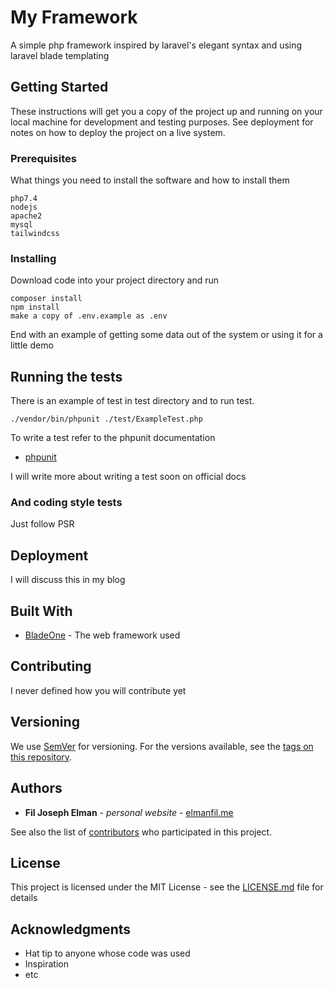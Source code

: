 # My Framework

A simple php framework inspired by laravel's elegant syntax and using laravel blade templating

## Getting Started

These instructions will get you a copy of the project up and running on your local machine for development and testing purposes. See deployment for notes on how to deploy the project on a live system.

### Prerequisites

What things you need to install the software and how to install them

```
php7.4
nodejs
apache2
mysql
tailwindcss
```

### Installing

Download code into your project directory and run

```
composer install
npm install
make a copy of .env.example as .env
```

End with an example of getting some data out of the system or using it for a little demo

## Running the tests

There is an example of test in test directory and to run test.

```
./vendor/bin/phpunit ./test/ExampleTest.php
```
To write a test refer to the phpunit documentation

* [phpunit](https://phpunit.readthedocs.io/en/9.0/installation.html)

I will write more about writing a test soon on official docs

### And coding style tests

Just follow PSR

## Deployment

I will discuss this in my blog

## Built With

* [BladeOne](#) - The web framework used

## Contributing

I never defined how you will contribute yet

## Versioning

We use [SemVer](http://semver.org/) for versioning. For the versions available, see the [tags on this repository](https://github.com/your/project/tags).

## Authors

* **Fil Joseph Elman** - *personal website* - [elmanfil.me](https://elmanfil.me)

See also the list of [contributors](https://github.com/your/project/contributors) who participated in this project.

## License

This project is licensed under the MIT License - see the [LICENSE.md](LICENSE.md) file for details

## Acknowledgments

* Hat tip to anyone whose code was used
* Inspiration
* etc
